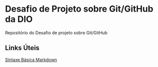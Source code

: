 # Desafio de Projeto sobre Git/GitHub da DIO
Repositório do Desafio de projeto sobre Git/GitHub


## Links Úteis
[Sintaxe Básica Markdown](https://markdown.net.br/sintaxe-basica/)
